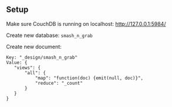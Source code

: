 Setup
-----

Make sure CouchDB is running on localhost: http://127.0.0.1:5984/

Create new database: ```smash_n_grab```

Create new document:

```
Key: "_design/smash_n_grab"
Value: {
   "views": {
       "all": {
           "map": "function(doc) {emit(null, doc)}",
           "reduce": "_count"
       }
   }
}
```